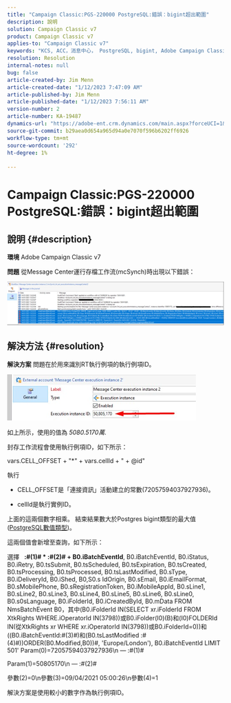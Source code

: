 ```yaml
---
title: "Campaign Classic:PGS-220000 PostgreSQL:錯誤：bigint超出範圍"
description: 說明
solution: Campaign Classic v7
product: Campaign Classic v7
applies-to: "Campaign Classic v7"
keywords: "KCS, ACC，消息中心， PostgreSQL, bigint, Adobe Campaign Classic v7, PGS-220000，錯誤：bigint超出範圍，疑難解答"
resolution: Resolution
internal-notes: null
bug: false
article-created-by: Jim Menn
article-created-date: "1/12/2023 7:47:09 AM"
article-published-by: Jim Menn
article-published-date: "1/12/2023 7:56:11 AM"
version-number: 2
article-number: KA-19487
dynamics-url: "https://adobe-ent.crm.dynamics.com/main.aspx?forceUCI=1&pagetype=entityrecord&etn=knowledgearticle&id=87c61f4e-4d92-ed11-aad1-6045bd0065f9"
source-git-commit: b29aea0d654a965d94a0e7070f596b6202ff6926
workflow-type: tm+mt
source-wordcount: '292'
ht-degree: 1%

---
```


# Campaign Classic:PGS-220000 PostgreSQL:錯誤：bigint超出範圍

## 說明 {#description}


<b>環境</b>
Adobe Campaign Classic v7

<b>問題</b>
從Message Center運行存檔工作流(mcSynch)時出現以下錯誤：

![](assets/___89c61f4e-4d92-ed11-aad1-6045bd0065f9___.png)




## 解決方法 {#resolution}


<b>解決方案</b>
問題在於用來識別RT執行例項的執行例項ID。

![](assets/b19e48ed-65d1-ec11-a7b5-00224809c556.png)

如上所示，使用的值為 *5080.5170萬*.

封存工作流程會使用執行例項ID，如下所示：

vars.CELL_OFFSET + &quot;\*&quot; + vars.cellId + &quot; + @id&quot;

執行

- CELL_OFFSET是「連接資訊」活動建立的常數(72057594037927936)。

- cellId是執行實例ID。

上面的這兩個數字相乘。 結束結果數大於Postgres bigint類型的最大值([PostgreSQL數值類型](https://www.postgresql.org/docs/10/datatype-numeric.html))。

這兩個值會新增至查詢，如下所示：

選擇   <b>:#(1)# \* :#(2)# + B0.iBatchEventId</b>, B0.iBatchEventId, B0.iStatus, B0.iRetry, B0.tsSubmit, B0.tsScheduled, B0.tsExpiration, B0.tsCreated, B0.tsProcessing, B0.tsProcessed, B0.tsLastModified, B0.sType, B0.iDeliveryId, B0.iShed, B0,S0.s IdOrigin, B0.sEmail, B0.iEmailFormat, B0.sMobilePhone, B0.sRegistrationToken, B0.iMobileAppId, B0.sLine1, B0.sLine2, B0.sLine3, B0.sLine4, B0.sLine5, B0.sLine6, B0.sLine0, B0.s0sLanguage, B0.iFolderId, B0.iCreatedById, B0.mData FROM NmsBatchEvent B0，其中(B0.iFolderId IN(SELECT xr.iFolderId FROM XtkRights WHERE.iOperatorId IN(3798))或B0.iFolder(I0)(B)和(I0)FOLDERId IN(從XtkRights xr WHERE xr.iOperatorId IN(3798))或B0.iFolderId=0))和((B0.iBatchEventId:#(3)#)和(B0.tsLastModified :#(4)#))ORDER(B0.Modified,B0))#, &#39;Europe/London&#39;), B0.iBatchEventId LIMIT 501&#39; Param(0)=72057594037927936\n — :#(1)#

Param(1)=50805170\n — :#(2)#

參數(2)=0\n參數(3)=09/04/2021 05:00:26\n參數(4)=1

解決方案是使用較小的數字作為執行例項ID。
